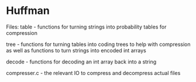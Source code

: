 # Huffman

Files:
table - functions for turning strings into probability tables for compression

tree - functions for turning tables into coding trees to help with compression
as well as functions to turn strings into encoded int arrays

decode - functions for decoding an int array back into a string

compresser.c - the relevant IO to compress and decompress actual files